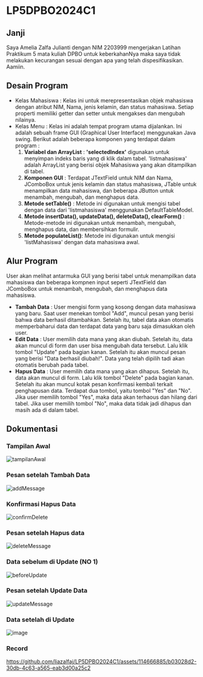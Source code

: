 # LP5DPBO2024C1
## Janji
Saya Amelia Zalfa Julianti dengan NIM 2203999 mengerjakan Latihan Praktikum 5 mata kuliah DPBO untuk keberkahanNya maka saya tidak melakukan kecurangan sesuai dengan apa yang telah dispesifikasikan. Aamiin.
## Desain Program
* Kelas Mahasiswa : Kelas ini untuk merepresentasikan objek mahasiswa dengan atribut NIM, Nama, jenis kelamin, dan status mahasiswa. Setiap properti memiliki getter dan setter untuk mengakses dan mengubah nilainya.
* Kelas Menu : Kelas ini adalah tempat program utama dijalankan. Ini adalah sebuah frame GUI (Graphical User Interface) menggunakan Java swing. Berikut adalah beberapa komponen yang terdapat dalam program :
  1. **Variabel dan ArrayList** : **'selectedIndex'** digunakan untuk menyimpan indeks baris yang di klik dalam tabel. 'listmahasiswa' adalah ArrayList yang berisi objek Mahasiswa yang akan ditampilkan di tabel.
  2. **Komponen GUI** : Terdapat JTextField untuk NIM dan Nama, JComboBox untuk jenis kelamin dan status mahasiswa, JTable untuk menampilkan data mahasiswa, dan beberapa JButton untuk menambah, mengubah, dan menghapus data.
  3. **Metode setTable()** : Metode ini digunakan untuk mengisi tabel dengan data dari 'listmahasiswa' menggunakan DefaultTableModel.
  4. **Metode insertData(), updateData(), deleteData(), clearForm()** : Metode-metode ini digunakan untuk menambah, mengubah, menghapus data, dan membersihkan formulir.
  5. **Metode populateList()**: Metode ini digunakan untuk mengisi 'listMahasiswa' dengan data mahasiswa awal.
  
## Alur Program
User akan melihat antarmuka GUI yang berisi tabel untuk menampilkan data mahasiswa dan beberapa kompnen input seperti JTextField dan JComboBox untuk menambah, mengubah, dan menghapus data mahasiswa.
* **Tambah Data** : User mengisi form yang kosong dengan data mahasiswa yang baru. Saat user menekan tombol "Add", muncul pesan yang berisi bahwa data berhasil ditambahkan. Setelah itu, tabel data akan otomatis memperbaharui data dan terdapat data yang baru saja dimasukkan oleh user.
* **Edit Data** : User memilih data mana yang akan diubah. Setelah itu, data akan muncul di form dan user bisa mengubah data tersebut. Lalu klik tombol "Update" pada bagian kanan. Setelah itu akan muncul pesan yang berisi "Data berhasil diubah!". Data yang telah dipilih tadi akan otomatis berubah pada tabel.
* **Hapus Data** : User memilih data mana yang akan dihapus. Setelah itu, data akan muncul di form. Lalu klik tombol "Delete" pada bagian kanan. Setelah itu akan muncul kotak pesan konfirmasi kembali terkait penghapusan data. Terdapat dua tombol, yaitu tombol "Yes" dan "No". Jika user memilih tombol "Yes", maka data akan terhaous dan hilang dari tabel. Jika user memilih tombol "No", maka data tidak jadi dihapus dan masih ada di dalam tabel.

## Dokumentasi
### Tampilan Awal
![tampilanAwal](https://github.com/liazalfaj/LP5DPBO2024C1/assets/114666885/0539e17b-d438-4a49-813a-40d3aa9ca637)
### Pesan setelah Tambah Data
![addMessage](https://github.com/liazalfaj/LP5DPBO2024C1/assets/114666885/4ea6f5c4-4751-4330-b3aa-59e543544e79)
### Konfirmasi Hapus Data
![confirmDelete](https://github.com/liazalfaj/LP5DPBO2024C1/assets/114666885/5568df8a-979b-4f93-a0d4-14b8162bf05b)
### Pesan setelah Hapus data
![deleteMessage](https://github.com/liazalfaj/LP5DPBO2024C1/assets/114666885/e6e67cf2-63d3-451a-97e2-cd2a6fc624c4)
### Data sebelum di Update (NO 1)
![beforeUpdate](https://github.com/liazalfaj/LP5DPBO2024C1/assets/114666885/dfe6b4dd-3877-4ca4-b61b-8f99581d7d3a)
### Pesan setelah Update Data
![updateMessage](https://github.com/liazalfaj/LP5DPBO2024C1/assets/114666885/3f88900e-ae1a-403e-a546-3f14d62fe702)

### Data setelah di Update
![image](https://github.com/liazalfaj/LP5DPBO2024C1/assets/114666885/a67057e5-b585-4e52-9eb5-43c1c7fd08f7)

### Record


https://github.com/liazalfaj/LP5DPBO2024C1/assets/114666885/b03028d2-30db-4c63-a565-eab3d00a25c2

